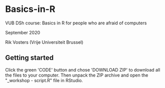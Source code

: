 # Basics-in-R

VUB DSh course: Basics in R for people who are afraid of computers

September 2020

Rik Vosters (Vrije Universiteit Brussel)

## Getting started

Click the green 'CODE' button and chose 'DOWNLOAD ZIP' to download all the files to your computer. Then unpack the ZIP archive and open the "\_workshop - script.R" file in RStudio. 
